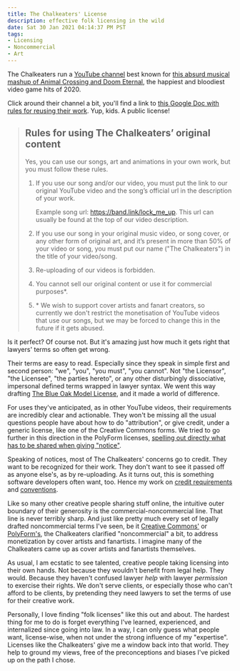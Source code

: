 ```yaml
---
title: The Chalkeaters' License
description: effective folk licensing in the wild
date: Sat 30 Jan 2021 04:14:37 PM PST
tags:
- Licensing
- Noncommercial
- Art
---
```


The Chalkeaters run a [YouTube channel](https://www.youtube.com/c/TheChalkeaters/) best known for [this absurd musical mashup of Animal Crossing and Doom Eternal](https://www.youtube.com/watch?v=U4lz8MN6MQA), the happiest and bloodiest video game hits of 2020.

Click around their channel a bit, you'll find a link to [this Google Doc with rules for reusing their work](https://docs.google.com/document/d/1pyZcO6WmSQR2-uEWiHJsXbqITTVw32KleGRvmDTjTPs/edit#).  Yup, kids.  A public license!

> ## Rules for using The Chalkeaters’ original content
>
> Yes, you can use our songs, art and animations in your own work, but you must follow these rules.
>
> 1.  If you use our song and/or our video, you must put the link to our original YouTube video and the song’s official url in the description of your work.
>
>     Example song url: https://band.link/lock_me_up. This url can usually be found at the top of our video description.
>
> 2.  If you use our song in your original music video, or song cover, or any other form of original art, and it’s present in more than 50% of your video or song, you must put our name ("The Chalkeaters") in the title of your video/song.
>
> 3.  Re-uploading of our videos is forbidden.
>
> 4.  You cannot sell our original content or use it for commercial purposes*.
>
> 5.  \* We wish to support cover artists and fanart creators, so currently we don't restrict the monetisation of YouTube videos that use our songs, but we may be forced to change this in the future if it gets abused.

Is it perfect?  Of course not.  But it's amazing just how much it gets right that lawyers' terms so often get wrong.

Their terms are easy to read.  Especially since they speak in simple first and second person: "we", "you", "you must", "you cannot".  Not "the Licensor", "the Licensee", "the parties hereto", or any other disturbingly dissociative, impersonal defined terms wrapped in lawyer syntax.  We went this way drafting [The Blue Oak Model License](https://blueoakcouncil.org/license/1.0.0), and it made a world of difference.

For uses they've anticipated, as in other YouTube videos, their requirements are incredibly clear and actionable.  They won't be missing all the usual questions people have about how to do "attribution", or give credit, under a generic license, like one of the Creative Commons forms.  We tried to go further in this direction in the PolyForm licenses, [spelling out directly what has to be shared when giving "notice"](https://polyformproject.org/licenses/noncommercial/1.0.0/#notices).

Speaking of notices, most of The Chalkeaters' concerns go to credit.  They want to be recognized for their work.  They don't want to see it passed off as anyone else's, as by re-uploading.  As it turns out, this is something software developers often want, too.  Hence my work on [credit requirements](https://github.com/creditstxt/credit-requirement/blob/master/text.md) and [conventions](https://creditstxt.com/).

Like so many other creative people sharing stuff online, the intuitive outer boundary of their generosity is the commercial-noncommercial line.  That line is never terribly sharp.  And just like pretty much every set of legally drafted noncommercial terms I've seen, be it [Creative Commons'](https://creativecommons.org/licenses/by-nc/4.0/legalcode) or [PolyForm's](https://polyformproject.org/licenses/noncommercial/1.0.0/), the Chalkeaters clarified "noncommercial" a bit, to address monetization by cover artists and fanartists.  I imagine many of the Chalkeaters came up as cover artists and fanartists themselves.

As usual, I am ecstatic to see talented, creative people taking licensing into their own hands.  Not because they wouldn't benefit from legal help.  They would.  Because they haven't confused lawyer _help_ with lawyer _permission_ to exercise their rights.  We don't serve clients, or especially those who can't afford to be clients, by pretending they need lawyers to set the terms of use for their creative work.

Personally, I love finding "folk licenses" like this out and about.  The hardest thing for me to do is forget everything I've learned, experienced, and internalized since going into law.  In a way, I can only guess what people want, license-wise, when not under the strong influence of my "expertise".  Licenses like the Chalkeaters' give me a window back into that world.  They help to ground my views, free of the preconceptions and biases I've picked up on the path I chose.
